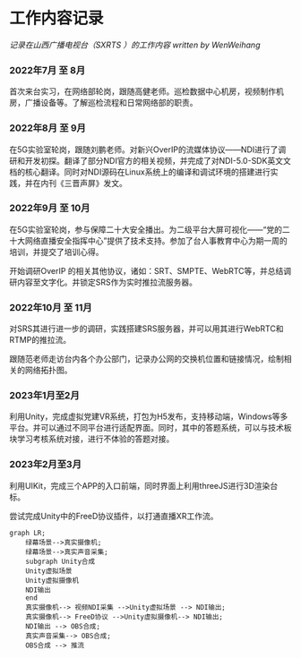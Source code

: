 # 工作内容记录

*记录在山西广播电视台（SXRTS ）的工作内容  written by WenWeihang*

### 2022年7月 至 8月

首次来台实习，在网络部轮岗，跟随高健老师。巡检数据中心机房，视频制作机房，广播设备等。了解巡检流程和日常网络部的职责。

### 2022年8月 至 9月

在5G实验室轮岗，跟随刘鹏老师。对新兴OverIP的流媒体协议——NDI进行了调研和开发初探。翻译了部分NDI官方的相关视频，并完成了对NDI-5.0-SDK英文文档的核心翻译。同时对NDI源码在Linux系统上的编译和调试环境的搭建进行实践，并在内刊《三晋声屏》发文。

### 2022年9月 至 10月

在5G实验室轮岗，参与保障二十大安全播出。为二级平台大屏可视化——“党的二十大网络直播安全指挥中心”提供了技术支持。参加了台人事教育中心为期一周的培训，并提交了培训心得。

开始调研OverIP 的相关其他协议，诸如：SRT、SMPTE、WebRTC等，并总结调研内容至文字化。并锁定SRS作为实时推拉流服务器。

### 2022年10月 至 11月

对SRS其进行进一步的调研，实践搭建SRS服务器，并可以用其进行WebRTC和RTMP的推拉流。

跟随范老师走访台内各个办公部门，记录办公网的交换机位置和链接情况，绘制相关的网络拓扑图。

### 2023年1月至2月

利用Unity，完成虚拟党建VR系统，打包为H5发布，支持移动端，Windows等多平台。并可以通过不同平台进行适配界面。同时，其中的答题系统，可以与技术板块学习考核系统对接，进行不体验的答题对接。

### 2023年2月至3月

利用UIKit，完成三个APP的入口前端，同时界面上利用threeJS进行3D渲染台标。

尝试完成Unity中的FreeD协议插件，以打通直播XR工作流。

```mermaid
graph LR;
    绿幕场景-->真实摄像机;
    绿幕场景-->真实声音采集;
    subgraph Unity合成
    Unity虚拟场景
    Unity虚拟摄像机
    NDI输出
    end
    真实摄像机--> 视频NDI采集 -->Unity虚拟场景 --> NDI输出;
    真实摄像机--> FreeD协议 -->Unity虚拟摄像机--> NDI输出;
    NDI输出 --> OBS合成;
    真实声音采集--> OBS合成;
    OBS合成 --> 推流
```

